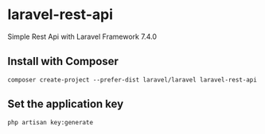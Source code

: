 laravel-rest-api
============================

Simple Rest Api with Laravel Framework 7.4.0

Install with Composer
-------------------

    composer create-project --prefer-dist laravel/laravel laravel-rest-api


Set the application key
-------------------

    php artisan key:generate


